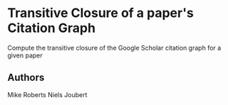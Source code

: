 Transitive Closure of a paper's Citation Graph
==============================================

Compute the transitive closure of the Google Scholar citation graph for a given paper

## Authors

Mike Roberts
Niels Joubert